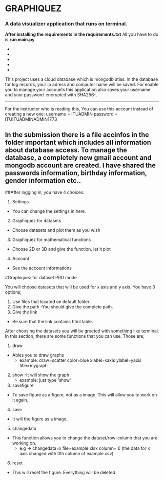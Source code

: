 # GRAPHIQUEZ
### A data visualizer application that runs on terminal.








**After installing the requirements in the requirements.txt** All you have to do is **run main.py**



-
-
-
-
-

This project uses a cloud database which is mongodb atlas. In the database for log records, your ip adress and computer name will be saved. For enable you to manage your accounts this application also saves your username and your password-encrypted with SHA256-. 



        
----------------------------------------------------------------------------------------------------------------------------------------------------------
For the instructor who is reading this, 
You can use this account instead of creating a new one: username = ITUADMIN
                                                        password = ITUITUADMINADMIN1773
               
In the submission there is a file **accinfos** in the folder **important** which includes all information about database access. To manage the database, a completely new gmail account and mongodb account are created. I have shared the passwords information, birthday information, gender information etc.. 
---------------------------------------------------------------------------------------------------------------------------------------------------------






##After logging in, you have 4 choices:



1. Settings 
  - You can change the settings in here.
2. Graphiquez for datasets
  - Choose datasets and plot them as you wish
3. Graphiquez for mathematical functions
  - Choose 2D or 3D and give the function, let it plot
4. Account
  - See the account informations
  
  
  
  
  
  
  
  
  
#Graphiquez for dataset PRO mode

You will choose datasets that will be used for x axis and y axis. You have 3 options;
1. Use files that located on default folder 
2. Give the path 
  -You should give the complete path.
3. Give the link
  - Be sure that the link contains html table.





After choosing the datasets you will be greeted with something like terminal. 
In this section, there are some functions that you can use. 
Those are;


1. draw
  - Ables you to draw graphs
    - example: draw=scatter color=blue xlabel=xaxis ylabel=yaxis title=mygraph
2. show
  -It will show the graph
    - example: just type 'show'
3. savefigure
  - To save figure as a figure, not as a image. This will allow you to work on it again.
4. save
  - It will the figure as a image.
5. changedata 
  - This function allows you to change the dataset/row-column that you are working on.
    - e.g -> changedata=x file=example.xlsx column= 0 (the data for x axis changed with 0th column of example.csv)
6. reset
  - This will reset the figure. Everything will be deleted.
 



